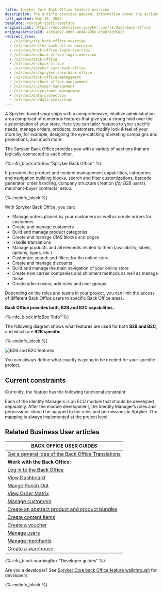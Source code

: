 ```yaml
---
title: Spryker Core Back Office feature overview
description: The article provides general information about the actions you can perform in Spryker Back Office.
last_updated: May 19, 2020
template: concept-topic-template
originalLink: https://documentation.spryker.com/v1/docs/back-office
originalArticleId: 43d61897-09b0-46d4-9368-d5e871dd5627
redirect_from:
  - /v1/docs/the-back-office-overview
  - /v1/docs/en/the-back-office-overview
  - /v1/docs/back-office-login-overview
  - /v1/docs/en/back-office-login-overview
  - /v1/docs/back-office
  - /v1/docs/en/back-office
  - /v1/docs/spryker-core-back-office
  - /v1/docs/en/spryker-core-back-office
  - /v1/docs/back-office-management
  - /v1/docs/en/back-office-management
  - /v1/docs/customer-management
  - /v1/docs/en/customer-management
  - /v1/docs/data-protection
  - /v1/docs/en/data-protection
---
```


A Spryker-based shop ships with a comprehensive, intuitive administration area comprised of numerous features that give you a strong hold over the customization of your store. Here you can tailor features to your specific needs, manage orders, products, customers, modify look & feel of your store by, for example, designing the eye-catching marketing campaigns and promotions, and much more.

The Spryker Back Office provides you with a variety of sections that are logically connected to each other.

{% info_block infoBox "Spryker Back Office" %}

It provides the product and content management capabilities, categories and navigation building blocks, search and filter customizations, barcode generator, order handling, company structure creation (_for B2B users_), merchant-buyer contracts' setup.

{% endinfo_block %}

With Spryker Back Office, you can:
* Manage orders placed by your customers as well as create orders for customers
* Create and manage customers
* Build and manage product categories
* Create and manage CMS blocks and pages
* Handle translations
* Manage products and all elements related to them (availability, labels, options, types, etc.)
* Customize search and filters for the online store
* Create and manage discounts
* Build and manage the main navigation of your online store
* Create new carrier companies and shipment methods as well as manage those
* Create admin users, add roles and user groups

Depending on the roles and teams in your project, you can limit the access of different Back Office users to specific Back Office areas.

**Back Office provides both, B2B and B2C capabilities.**

{% info_block infoBox "Info" %}

The following diagram shows what features are used for both **B2B and B2C**, and which are **B2B specific**.

{% endinfo_block %}

![B2B and B2C features](https://spryker.s3.eu-central-1.amazonaws.com/docs/scos/user/features/spryker-core-back-office-feature-overview/spryker-core-back-office-feature-overview.md/b2b-and-b2c-features.png)

You can always define what exactly is going to be needed for your specific project.


## Current constraints

Currently, the feature has the following functional constraint:

Each of the Identity Managers is an ECO module that should be developed separately. After the module development, the Identity Manager’s roles and permissions should be mapped to the roles and permissions in Spryker. The mapping is always implemented at the project level.


## Related Business User articles

|BACK OFFICE USER GUIDES|
|---|
| [Get a general idea of the Back Office Translations](/docs/scos/user/features/{{page.version}}/spryker-core-back-office-feature-overview/back-office-translations-overview.html) |
| **Work with the Back Office**: |
| [Log in to the Back Office](/docs/scos/user/back-office-user-guides/{{page.version}}/logging-in-to-the-back-office.html) |
| [View Dashboard](/docs/scos/user/back-office-user-guides/{{page.version}}/dashboard/viewing-dashboard.html) |
| [Mange Punch Out](/docs/scos/user/back-office-user-guides/{{page.version}}/punch-out/managing-punch-out-connections.html) |
| [View Order Matrix](/docs/scos/user/back-office-user-guides/{{page.version}}/sales/order-matrix/viewing-the-order-matrix.html) |
| [Manage customers](/docs/scos/user/back-office-user-guides/{{page.version}}/customer/customer-customer-access-customer-groups/managing-customers.html) |
| [Create an abstract product and product bundles](/docs/scos/user/back-office-user-guides/{{page.version}}/catalog/products/manage-abstract-products-and-product-bundles/create-abstract-products-and-product-bundles.html) |
| [Create content items](/docs/scos/user/back-office-user-guides/{{page.version}}/content/content-items/creating-content-items.html) |
| [Create a voucher](/docs/pbc/all/discount-management/{{page.version}}/manage-in-the-back-office/create-discounts.html) |
| [Manage users](/docs/scos/user/back-office-user-guides/{{page.version}}/users/managing-users/creating-users.html) |
| [Manage merchants](/docs/scos/user/back-office-user-guides/{{page.version}}/marketplace/merchants-and-merchant-relations/managing-merchants.html) |
| [Create a warehouse](/docs/scos/user/back-office-user-guides/{{page.version}}/administration/warehouses/creating-warehouses.html) |

{% info_block warningBox "Developer guides" %}

Are you a developer? See [Spryker Core back Office feature walkthrough](/docs/scos/dev/feature-walkthroughs/{{page.version}}/spryker-core-back-office-feature-walkthrough/spryker-core-back-office-feature-walkthrough.html) for developers.

{% endinfo_block %}

